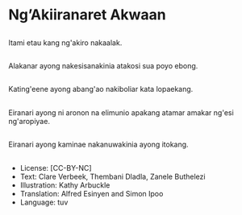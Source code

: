 # Ng’Akiiranaret Akwaan

##
Itami etau kang ng'akiro nakaalak.

##
Alakanar ayong nakesisanakinia atakosi sua poyo ebong.

##
Kating'eene ayong abang'ao nakiboliar kata lopaekang.

##
Eiranari ayong ni aronon na elimunio apakang atamar amakar ng'esi ng'aropiyae.

##
Eiranari ayong kaminae nakanuwakinia ayong itokang.

##
* License: [CC-BY-NC]
* Text: Clare Verbeek, Thembani Dladla, Zanele Buthelezi
* Illustration: Kathy Arbuckle
* Translation: Alfred Esinyen and Simon Ipoo
* Language: tuv

